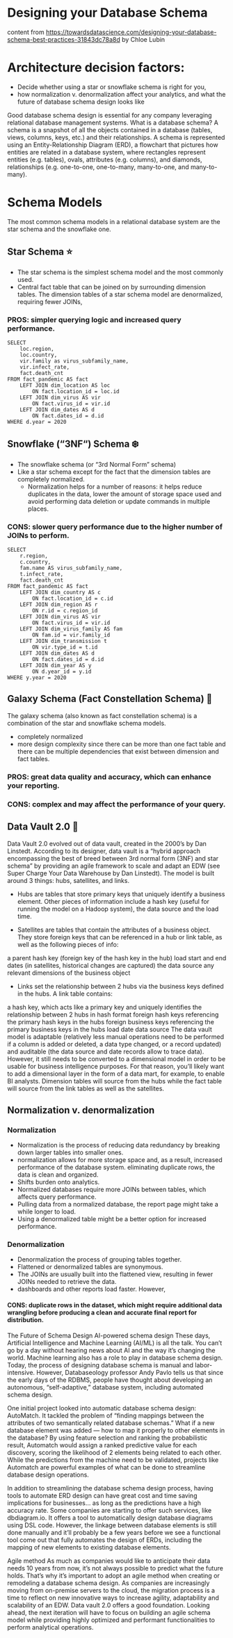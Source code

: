 # Designing your Database Schema

content from 
https://towardsdatascience.com/designing-your-database-schema-best-practices-31843dc78a8d
by Chloe Lubin

# Architecture decision factors:
* Decide whether using a star or snowflake schema is right for you, 
* how normalization v. denormalization affect your analytics, and what the future of database schema design looks like

Good database schema design is essential for any company leveraging relational database management systems. 
What is a database schema? A schema is a snapshot of all the objects contained in a database (tables, views, columns, keys, etc.) and their relationships. 
A schema is represented using an Entity-Relationship Diagram (ERD), a flowchart that pictures how entities are related in a database system, where rectangles represent entities (e.g. tables), ovals, attributes (e.g. columns), and diamonds, relationships (e.g. one-to-one, one-to-many, many-to-one, and many-to-many). 

# Schema Models
The most common schema models in a relational database system are the star schema and the snowflake one.

## Star Schema ⭐️
* The star schema is the simplest schema model and the most commonly used.
* Central fact table that can be joined on by surrounding dimension tables. 
The dimension tables of a star schema model are denormalized, requiring fewer JOINs, 
### PROS: simpler querying logic and increased query performance.

```
SELECT 
    loc.region, 
    loc.country,
    vir.family as virus_subfamily_name,
    vir.infect_rate,
    fact.death_cnt
FROM fact_pandemic AS fact
    LEFT JOIN dim_location AS loc
        ON fact.location_id = loc.id
    LEFT JOIN dim_virus AS vir
        ON fact.virus_id = vir.id
    LEFT JOIN dim_dates AS d
        ON fact.dates_id = d.id
WHERE d.year = 2020
```

## Snowflake (“3NF“) Schema ❄️
* The snowflake schema (or “3rd Normal Form” schema)  
* Like a star schema except for the fact that the dimension tables are completely normalized. 
    * Normalization helps for a number of reasons: it helps reduce duplicates in the data, lower the amount of storage space used and avoid performing data deletion or update commands in multiple places. 
### CONS: slower query performance due to the higher number of JOINs to perform.


```
SELECT 
    r.region, 
    c.country,
    fam.name AS virus_subfamily_name,
    t.infect_rate, 
    fact.death_cnt
FROM fact_pandemic AS fact
    LEFT JOIN dim_country AS c
        ON fact.location_id = c.id
    LEFT JOIN dim_region AS r
        ON r.id = c.region_id
    LEFT JOIN dim_virus AS vir
        ON fact.virus_id = vir.id
    LEFT JOIN dim_virus_family AS fam
        ON fam.id = vir.family_id 
    LEFT JOIN dim_transmission t
        ON vir.type_id = t.id 
    LEFT JOIN dim_dates AS d
        ON fact.dates_id = d.id
    LEFT JOIN dim_year AS y
        ON d.year_id = y.id
WHERE y.year = 2020
```

## Galaxy Schema (Fact Constellation Schema) 🌌
The galaxy schema (also known as fact constellation schema) is a combination of the star and snowflake schema models. 
* completely normalized 
* more design complexity since there can be more than one fact table and there can be multiple dependencies that exist between dimension and fact tables. 
### PROS: great data quality and accuracy, which can enhance your reporting. 
### CONS: complex and may affect the performance of your query.


## Data Vault 2.0 🔐
Data Vault 2.0 evolved out of data vault, created in the 2000’s by Dan Linstedt. According to its designer, data vault is a “hybrid approach encompassing the best of breed between 3rd normal form (3NF) and star schema” by providing an agile framework to scale and adapt an EDW (see Super Charge Your Data Warehouse by Dan Linstedt). The model is built around 3 things: hubs, satellites, and links.


* Hubs are tables that store primary keys that uniquely identify a business element. Other pieces of information include a hash key (useful for running the model on a Hadoop system), the data source and the load time.

* Satellites are tables that contain the attributes of a business object. They store foreign keys that can be referenced in a hub or link table, as well as the following pieces of info:

a parent hash key (foreign key of the hash key in the hub)
load start and end dates (in satellites, historical changes are captured)
the data source
any relevant dimensions of the business object
* Links set the relationship between 2 hubs via the business keys defined in the hubs. A link table contains:

a hash key, which acts like a primary key and uniquely identifies the relationship between 2 hubs in hash format
foreign hash keys referencing the primary hash keys in the hubs
foreign business keys referencing the primary business keys in the hubs
load date
data source
The data vault model is adaptable (relatively less manual operations need to be performed if a column is added or deleted, a data type changed, or a record updated) and auditable (the data source and date records allow to trace data). However, it still needs to be converted to a dimensional model in order to be usable for business intelligence purposes. For that reason, you’ll likely want to add a dimensional layer in the form of a data mart, for example, to enable BI analysts. Dimension tables will source from the hubs while the fact table will source from the link tables as well as the satellites.

## Normalization v. denormalization

### Normalization
* Normalization is the process of reducing data redundancy by breaking down larger tables into smaller ones. 
* normalization allows for more storage space and, as a result, increased performance of the database system. eliminating duplicate rows, the data is clean and organized. 
* Shifts burden onto analytics. 
* Normalized databases require more JOINs between tables, which affects query performance. 
* Pulling data from a normalized database, the report page might take a while longer to load. 
* Using a denormalized table might be a better option for increased performance.

### Denormalization
* Denormalization the process of grouping tables together. 
* Flattened or denormalized tables are synonymous. 
* The JOINs are usually built into the flattened view, resulting in fewer JOINs needed to retrieve the data. 
* dashboards and other reports load faster. However, 
#### CONS: duplicate rows in the dataset, which might require additional data wrangling before producing a clean and accurate final report for distribution.

The Future of Schema Design
AI-powered schema design
These days, Artificial Intelligence and Machine Learning (AI/ML) is all the talk. You can’t go by a day without hearing news about AI and the way it’s changing the world. Machine learning also has a role to play in database schema design. Today, the process of designing database schema is manual and labor-intensive. However, Databaseology professor Andy Pavlo tells us that since the early days of the RDBMS, people have thought about developing an autonomous, “self-adaptive,” database system, including automated schema design.

One initial project looked into automatic database schema design: AutoMatch. It tackled the problem of “finding mappings between the attributes of two semantically related database schemas.” What if a new database element was added — how to map it properly to other elements in the database? By using feature selection and ranking the probabilistic result, Automatch would assign a ranked predictive value for each discovery, scoring the likelihood of 2 elements being related to each other. While the predictions from the machine need to be validated, projects like Automatch are powerful examples of what can be done to streamline database design operations.

In addition to streamlining the database schema design process, having tools to automate ERD design can have great cost and time saving implications for businesses… as long as the predictions have a high accuracy rate. Some companies are starting to offer such services, like dbdiagram.io. It offers a tool to automatically design database diagrams using DSL code. However, the linkage between database elements is still done manually and it’ll probably be a few years before we see a functional tool come out that fully automates the design of ERDs, including the mapping of new elements to existing database elements.

Agile method
As much as companies would like to anticipate their data needs 10 years from now, it’s not always possible to predict what the future holds. That’s why it’s important to adopt an agile method when creating or remodeling a database schema design. As companies are increasingly moving from on-premise servers to the cloud, the migration process is a time to reflect on new innovative ways to increase agility, adaptability and scalability of an EDW. Data vault 2.0 offers a good foundation. Looking ahead, the next iteration will have to focus on building an agile schema model while providing highly optimized and performant functionalities to perform analytical operations.


